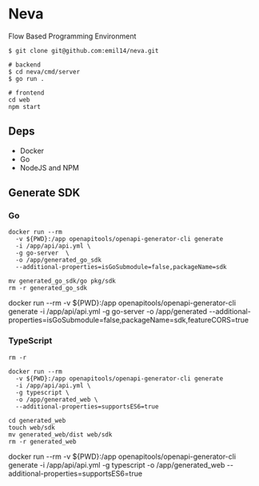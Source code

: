 # Neva

Flow Based Programming Environment

```shell
$ git clone git@github.com:emil14/neva.git

# backend
$ cd neva/cmd/server
$ go run .

# frontend
cd web
npm start
```

## Deps

- Docker
- Go
- NodeJS and NPM

## Generate SDK

### Go

```shell
docker run --rm
  -v ${PWD}:/app openapitools/openapi-generator-cli generate
  -i /app/api/api.yml \
  -g go-server  \
  -o /app/generated_go_sdk
  --additional-properties=isGoSubmodule=false,packageName=sdk

mv generated_go_sdk/go pkg/sdk
rm -r generated_go_sdk
```

docker run --rm -v ${PWD}:/app openapitools/openapi-generator-cli generate -i /app/api/api.yml -g go-server -o /app/generated --additional-properties=isGoSubmodule=false,packageName=sdk,featureCORS=true

### TypeScript

```shell
rm -r

docker run --rm
  -v ${PWD}:/app openapitools/openapi-generator-cli generate
  -i /app/api/api.yml \
  -g typescript \
  -o /app/generated_web \
  --additional-properties=supportsES6=true

cd generated_web
touch web/sdk
mv generated_web/dist web/sdk
rm -r generated_web
```

docker run --rm -v ${PWD}:/app openapitools/openapi-generator-cli generate -i /app/api/api.yml -g typescript -o /app/generated_web --additional-properties=supportsES6=true
